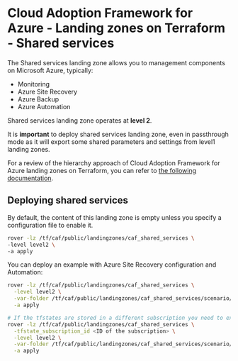 # Cloud Adoption Framework for Azure - Landing zones on Terraform - Shared services

The Shared services landing zone allows you to management components on Microsoft Azure, typically:

* Monitoring
* Azure Site Recovery
* Azure Backup
* Azure Automation

Shared services landing zone operates at **level 2**.

It is **important** to deploy shared services landing zone, even in passthrough mode as it will export some shared parameters and settings from level1 landing zones.

For a review of the hierarchy approach of Cloud Adoption Framework for Azure landing zones on Terraform, you can refer to [the following documentation](../../documentation/code_architecture/hierarchy.md).

## Deploying shared services

By default, the content of this landing zone is empty unless you specify a configuration file to enable it.

```bash
rover -lz /tf/caf/public/landingzones/caf_shared_services \
-level level2 \
-a apply
```

You can deploy an example with Azure Site Recovery configuration and Automation:

```bash
rover -lz /tf/caf/public/landingzones/caf_shared_services \
  -level level2 \
  -var-folder /tf/caf/public/landingzones/caf_shared_services/scenario/100 \
  -a apply

# If the tfstates are stored in a different subscription you need to execute the following command
rover -lz /tf/caf/public/landingzones/caf_shared_services \
  -tfstate_subscription_id <ID of the subscription> \
  -level level2 \
  -var-folder /tf/caf/public/landingzones/caf_shared_services/scenario/100 \
  -a apply
```
